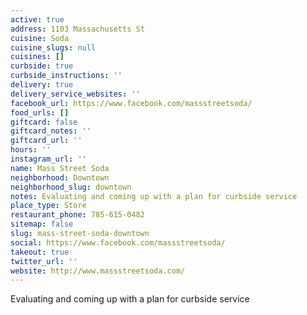 ```yaml
---
active: true
address: 1103 Massachusetts St
cuisine: Soda
cuisine_slugs: null
cuisines: []
curbside: true
curbside_instructions: ''
delivery: true
delivery_service_websites: ''
facebook_url: https://www.facebook.com/massstreetsoda/
food_urls: []
giftcard: false
giftcard_notes: ''
giftcard_url: ''
hours: ''
instagram_url: ''
name: Mass Street Soda
neighborhood: Downtown
neighborhood_slug: downtown
notes: Evaluating and coming up with a plan for curbside service
place_type: Store
restaurant_phone: 785-615-0482
sitemap: false
slug: mass-street-soda-downtown
social: https://www.facebook.com/massstreetsoda/
takeout: true
twitter_url: ''
website: http://www.massstreetsoda.com/
---
```


Evaluating and coming up with a plan for curbside service
